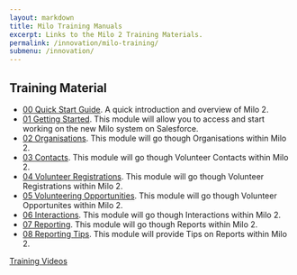 ```yaml
---
layout: markdown
title: Milo Training Manuals
excerpt: Links to the Milo 2 Training Materials.
permalink: /innovation/milo-training/
submenu: /innovation/
---
```


## Training Material

* [00 Quick Start Guide](/innovation/milo-training-quickstart/). A quick introduction and overview of Milo 2.
* [01 Getting Started](/innovation/milo-training-gettingstarted/). This module will allow you to access and start working on the new Milo system on Salesforce.
* [02 Organisations](/innovation/milo-training-orgs/). This module will go though Organisations within Milo 2.
* [03 Contacts](/innovation/milo-training-contacts/). This module will go though Volunteer Contacts within Milo 2.
* [04 Volunteer Registrations](/innovation/milo-training-volreg/). This module will go though Volunteer Registrations within Milo 2.
* [05 Volunteering Opportunities](/innovation/milo-training-volopp/). This module will go though Volunteer Opportunites within Milo 2.
* [06 Interactions](/innovation/milo-training-interactions/). This module will go though Interactions within Milo 2.
* [07 Reporting](/innovation/milo-training-reporting/). This module will go though Reports within Milo 2.
* [08 Reporting Tips](/innovation/milo-training-reporting-tips/). This module will provide Tips on Reports within Milo 2.

<a href="/innovation/milo-training-videos/" class="btn">Training Videos</a>
